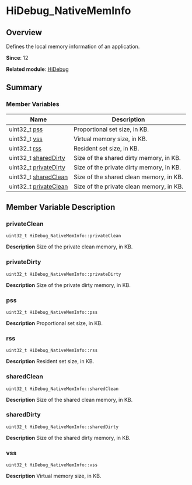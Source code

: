 # HiDebug_NativeMemInfo


## Overview

Defines the local memory information of an application.

**Since**: 12

**Related module**: [HiDebug](_hi_debug.md)


## Summary


### Member Variables

| Name| Description| 
| -------- | -------- |
| uint32_t [pss](#pss) | Proportional set size, in KB. | 
| uint32_t [vss](#vss) | Virtual memory size, in KB. | 
| uint32_t [rss](#rss) | Resident set size, in KB. | 
| uint32_t [sharedDirty](#shareddirty) | Size of the shared dirty memory, in KB. | 
| uint32_t [privateDirty](#privatedirty) | Size of the private dirty memory, in KB. | 
| uint32_t [sharedClean](#sharedclean) | Size of the shared clean memory, in KB. | 
| uint32_t [privateClean](#privateclean) | Size of the private clean memory, in KB. | 


## Member Variable Description


### privateClean

```
uint32_t HiDebug_NativeMemInfo::privateClean
```
**Description**
Size of the private clean memory, in KB.


### privateDirty

```
uint32_t HiDebug_NativeMemInfo::privateDirty
```
**Description**
Size of the private dirty memory, in KB.


### pss

```
uint32_t HiDebug_NativeMemInfo::pss
```
**Description**
Proportional set size, in KB.


### rss

```
uint32_t HiDebug_NativeMemInfo::rss
```
**Description**
Resident set size, in KB.


### sharedClean

```
uint32_t HiDebug_NativeMemInfo::sharedClean
```
**Description**
Size of the shared clean memory, in KB.


### sharedDirty

```
uint32_t HiDebug_NativeMemInfo::sharedDirty
```
**Description**
Size of the shared dirty memory, in KB.


### vss

```
uint32_t HiDebug_NativeMemInfo::vss
```
**Description**
Virtual memory size, in KB.
